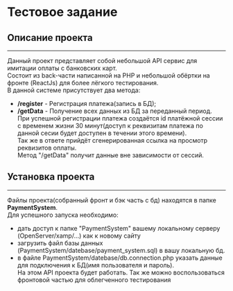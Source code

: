 # Тестовое задание
## Описание проекта
____
Данный проект представляет собой небольшой API сервис для имитации оплаты с банковских карт.  
Состоит из back-части написанной на PHP и небольшой обёртки на фронте (ReactJs) для более лёгкого тестирования.  
В данной системе присутствует два метода:  
- **/register** - Регистрация платежа(запись в БД);
- **/getData** - Получение всех данных из БД за переданный период.  
При успешной регистрации платежа создаётся id платёжной сессии с временем жизни 30 минут(доступ к реквизитам платежа по данной сесии будет доступен в течении этого времени).  
Так же в ответе прийдёт сгенерированная ссылка на просмотр реквизитов оплаты.  
Метод "/getData" получит данные вне зависимости от сессий.  
## Установка проекта
____
Файлы проекта(собранный фронт и бэк часть с бд) находятся в папке **PaymentSystem**.  
Для успешного запуска необходимо:
- дать доступ к папке "PaymentSystem" вашему локальному серверу (OpenServer/xamp/...) как к новому сайту
- загрузить файл базы данных (PaymentSystem/datebase/payment_system.sql) в вашу локальную бд.
- в файле PaymentSystem/datebase/db.connection.php указать данные для подключения к БД(имя пользователя и пароль).  
На этом API проекта будет работать. Так же можно воспользоваться фронтовой частью для облегченного тестирования
